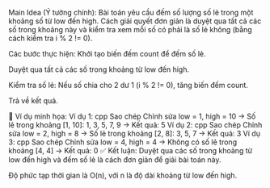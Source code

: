 Main Idea (Ý tưởng chính):
Bài toán yêu cầu đếm số lượng số lẻ trong một khoảng số từ low đến high. Cách giải quyết đơn giản là duyệt qua tất cả các số trong khoảng này và kiểm tra xem mỗi số có phải là số lẻ không (bằng cách kiểm tra i % 2 != 0).

Các bước thực hiện:
Khởi tạo biến đếm count để đếm số lẻ.

Duyệt qua tất cả các số trong khoảng từ low đến high.

Kiểm tra số lẻ: Nếu số chia cho 2 dư 1 (i % 2 != 0), tăng biến đếm count.

Trả về kết quả.

🧾 Ví dụ minh họa:
Ví dụ 1:
cpp
Sao chép
Chỉnh sửa
low = 1, high = 10
→ Số lẻ trong khoảng [1, 10]: 1, 3, 5, 7, 9
→ Kết quả: 5
Ví dụ 2:
cpp
Sao chép
Chỉnh sửa
low = 2, high = 8
→ Số lẻ trong khoảng [2, 8]: 3, 5, 7
→ Kết quả: 3
Ví dụ 3:
cpp
Sao chép
Chỉnh sửa
low = 4, high = 4
→ Không có số lẻ trong khoảng [4, 4]
→ Kết quả: 0
✅ Kết luận:
Duyệt qua các số trong khoảng từ low đến high và đếm số lẻ là cách đơn giản để giải bài toán này.

Độ phức tạp thời gian là O(n), với n là độ dài khoảng từ low đến high.
